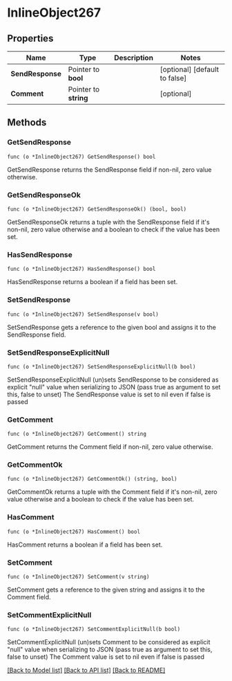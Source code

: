 # InlineObject267

## Properties

Name | Type | Description | Notes
------------ | ------------- | ------------- | -------------
**SendResponse** | Pointer to **bool** |  | [optional] [default to false]
**Comment** | Pointer to **string** |  | [optional] 

## Methods

### GetSendResponse

`func (o *InlineObject267) GetSendResponse() bool`

GetSendResponse returns the SendResponse field if non-nil, zero value otherwise.

### GetSendResponseOk

`func (o *InlineObject267) GetSendResponseOk() (bool, bool)`

GetSendResponseOk returns a tuple with the SendResponse field if it's non-nil, zero value otherwise
and a boolean to check if the value has been set.

### HasSendResponse

`func (o *InlineObject267) HasSendResponse() bool`

HasSendResponse returns a boolean if a field has been set.

### SetSendResponse

`func (o *InlineObject267) SetSendResponse(v bool)`

SetSendResponse gets a reference to the given bool and assigns it to the SendResponse field.

### SetSendResponseExplicitNull

`func (o *InlineObject267) SetSendResponseExplicitNull(b bool)`

SetSendResponseExplicitNull (un)sets SendResponse to be considered as explicit "null" value
when serializing to JSON (pass true as argument to set this, false to unset)
The SendResponse value is set to nil even if false is passed
### GetComment

`func (o *InlineObject267) GetComment() string`

GetComment returns the Comment field if non-nil, zero value otherwise.

### GetCommentOk

`func (o *InlineObject267) GetCommentOk() (string, bool)`

GetCommentOk returns a tuple with the Comment field if it's non-nil, zero value otherwise
and a boolean to check if the value has been set.

### HasComment

`func (o *InlineObject267) HasComment() bool`

HasComment returns a boolean if a field has been set.

### SetComment

`func (o *InlineObject267) SetComment(v string)`

SetComment gets a reference to the given string and assigns it to the Comment field.

### SetCommentExplicitNull

`func (o *InlineObject267) SetCommentExplicitNull(b bool)`

SetCommentExplicitNull (un)sets Comment to be considered as explicit "null" value
when serializing to JSON (pass true as argument to set this, false to unset)
The Comment value is set to nil even if false is passed

[[Back to Model list]](../README.md#documentation-for-models) [[Back to API list]](../README.md#documentation-for-api-endpoints) [[Back to README]](../README.md)


